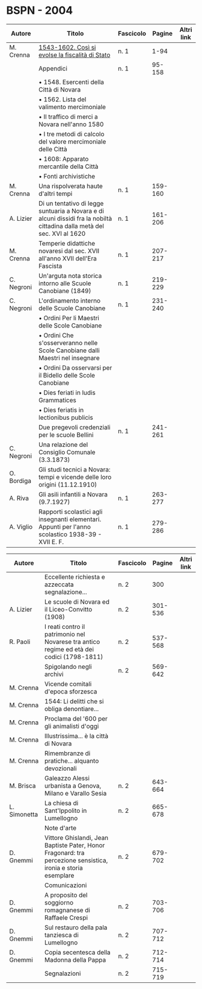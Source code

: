 # BSPN - 2004

| Autore     | Titolo                                                                                                                   | Fascicolo | Pagine  | Altri link |
|------------|--------------------------------------------------------------------------------------------------------------------------|-----------|---------|------------|
| M. Crenna  | [1543-1602. Così si evolse la fiscalità di Stato](https://en.calameo.com/read/004733128d264ebc43b48)                     | n. 1      | 1-94    |            |
|            | Appendici                                                                                                                | n. 1      | 95-158  |            |
|            | • 1548. Esercenti della Città di Novara                                                                                  |           |         |            |
|            | • 1562. Lista del valimento mercimoniale                                                                                 |           |         |            |
|            | • Il traffico di merci a Novara nell'anno 1580                                                                           |           |         |            |
|            | • I tre metodi di calcolo del valore mercimoniale delle Città                                                            |           |         |            |
|            | • 1608: Apparato mercantile della Città                                                                                  |           |         |            |
|            | • Fonti archivistiche                                                                                                    |           |         |            |
| M. Crenna  | Una rispolverata haute d'altri tempi                                                                                     | n. 1      | 159-160 |            |
| A. Lizier  | Di un tentativo di legge suntuaria a Novara e di alcuni dissidi fra la nobiltà cittadina dalla metà del sec. XVI al 1620 | n. 1      | 161-206 |            |
| M. Crenna  | Temperie didattiche novaresi dal sec. XVII all'anno XVII dell'Era Fascista                                               | n. 1      | 207-217 |            |
| C. Negroni | Un'arguta nota storica intorno alle Scuole Canobiane (1849)                                                              | n. 1      | 219-229 |            |
| C. Negroni | L'ordinamento interno delle Scuole Canobiane                                                                             | n. 1      | 231-240 |            |
|            | • Ordini Per li Maestri delle Scole Canobiane                                                                            |           |         |            |
|            | • Ordini Che s'osserveranno nelle Scole Canobiane dalli Maestri nel insegnare                                            |           |         |            |
|            | • Ordini Da osservarsi per il Bidello delle Scole Canobiane                                                              |           |         |            |
|            | • Dies feriati in ludis Grammatices                                                                                      |           |         |            |
|            | • Dies feriatis in lectionibus publicis                                                                                  |           |         |            |
|            | Due pregevoli credenziali per le scuole Bellini                                                                          | n. 1      | 241-261 |            |
| C. Negroni | Una relazione del Consiglio Comunale (3.3.1873)                                                                          |           |         |            |
| O. Bordiga | Gli studi tecnici a Novara: tempi e vicende delle loro origini (11.12.1910)                                              |           |         |            |
| A. Riva    | Gli asili infantili a Novara (9.7.1927)                                                                                  | n. 1      | 263-277 |            |
| A. Viglio  | Rapporti scolastici agli insegnanti elementari. Appunti per l'anno scolastico 1938-39 - XVII E. F.                       | n. 1      | 279-286 |            |

| Autore       | Titolo                                                                                                        | Fascicolo | Pagine  | Altri link |
|--------------|---------------------------------------------------------------------------------------------------------------|-----------|---------|------------|
|              | Eccellente richiesta e azzeccata segnalazione...                                                              | n. 2      | 300     |            |
| A. Lizier    | Le scuole di Novara ed il Liceo-Convitto (1908)                                                               | n. 2      | 301-536 |            |
| R. Paoli     | I reati contro il patrimonio nel Novarese tra antico regime ed età dei codici (1798-1811)                     | n. 2      | 537-568 |            |
|              | Spigolando negli archivi                                                                                      | n. 2      | 569-642 |            |
| M. Crenna    | Vicende comitali d'epoca sforzesca                                                                            |           |         |            |
| M. Crenna    | 1544: Li delitti che si obliga denontiare...                                                                  |           |         |            |
| M. Crenna    | Proclama del '600 per gli animalisti d'oggi                                                                   |           |         |            |
| M. Crenna    | Illustrissima... è la città di Novara                                                                         |           |         |            |
| M. Crenna    | Rimembranze di pratiche... alquanto devozionali                                                               |           |         |            |
| M. Brisca    | Galeazzo Alessi urbanista a Genova, Milano e Varallo Sesia                                                    | n. 2      | 643-664 |            |
| L. Simonetta | La chiesa di Sant'Ippolito in Lumellogno                                                                      | n. 2      | 665-678 |            |
|              | Note d'arte                                                                                                   |           |         |            |
| D. Gnemmi    | Vittore Ghislandi, Jean Baptiste Pater, Honor Fragonard: tra percezione sensistica, ironia e storia esemplare | n. 2      | 679-702 |            |
|              | Comunicazioni                                                                                                 |           |         |            |
| D. Gnemmi    | A proposito del soggiorno romagnanese di Raffaele Crespi                                                      | n. 2      | 703-706 |            |
| D. Gnemmi    | Sul restauro della pala tanziesca di Lumellogno                                                               | n. 2      | 707-712 |            |
| D. Gnemmi    | Copia secentesca della Madonna della Pappa                                                                    | n. 2      | 712-714 |            |
|              | Segnalazioni                                                                                                  | n. 2      | 715-719 |            |
